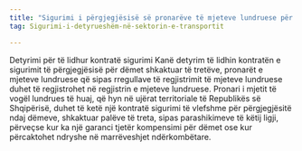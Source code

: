 ```yaml
---
title: "Sigurimi i përgjegjësisë së pronarëve të mjeteve lundruese për dëmet shkakatuar palëve të treta"
tag: Sigurimi-i-detyrueshëm-në-sektorin-e-transportit

---
```


Detyrimi për të lidhur kontratë sigurimi
Kanë detyrim të lidhin kontratën e sigurimit të përgjegjësisë për dëmet shkaktuar të tretëve, pronarët e mjeteve lundruese që sipas rregullave të regjistrimit të mjeteve lundruese duhet të regjistrohet në regjistrin e mjeteve lundruese.
Pronari i mjetit të vogël lundrues të huaj, që hyn në ujërat territoriale të Republikës së Shqipërisë, duhet të ketë një kontratë sigurimi të vlefshme për përgjegjësitë ndaj dëmeve, shkaktuar palëve të treta, sipas parashikimeve të këtij ligji, përveçse kur ka një garanci tjetër kompensimi për dëmet ose kur përcaktohet ndryshe në marrëveshjet ndërkombëtare.
